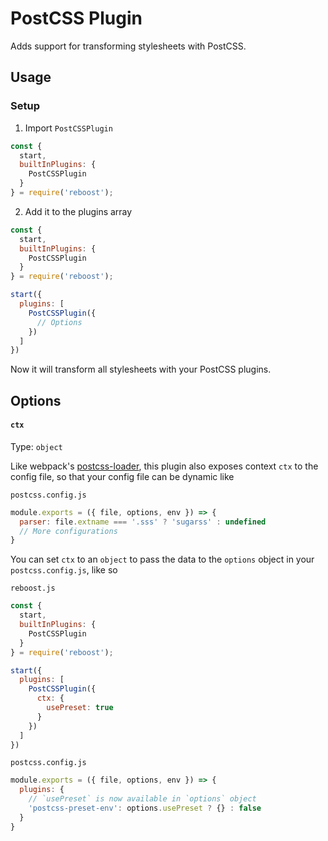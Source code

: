 # PostCSS Plugin
Adds support for transforming stylesheets with PostCSS.

## Usage
### Setup
1. Import `PostCSSPlugin`
```js
const {
  start,
  builtInPlugins: {
    PostCSSPlugin
  }
} = require('reboost');
```
2. Add it to the plugins array
```js
const {
  start,
  builtInPlugins: {
    PostCSSPlugin
  }
} = require('reboost');

start({
  plugins: [
    PostCSSPlugin({
      // Options
    })
  ]
})
```
Now it will transform all stylesheets with your PostCSS plugins.

## Options
#### `ctx`
Type: `object`

Like webpack's [postcss-loader](https://www.npmjs.com/package/postcss-loader#context-ctx), this plugin
also exposes context `ctx` to the config file, so that your config file can be dynamic
like

`postcss.config.js`
```js
module.exports = ({ file, options, env }) => {
  parser: file.extname === '.sss' ? 'sugarss' : undefined
  // More configurations
}
```

You can set `ctx` to an `object` to pass the data to the `options` object in
your `postcss.config.js`, like so

`reboost.js`
```js
const {
  start,
  builtInPlugins: {
    PostCSSPlugin
  }
} = require('reboost');

start({
  plugins: [
    PostCSSPlugin({
      ctx: {
        usePreset: true
      }
    })
  ]
})
```
`postcss.config.js`
```js
module.exports = ({ file, options, env }) => {
  plugins: {
    // `usePreset` is now available in `options` object
    'postcss-preset-env': options.usePreset ? {} : false
  }
}
```
